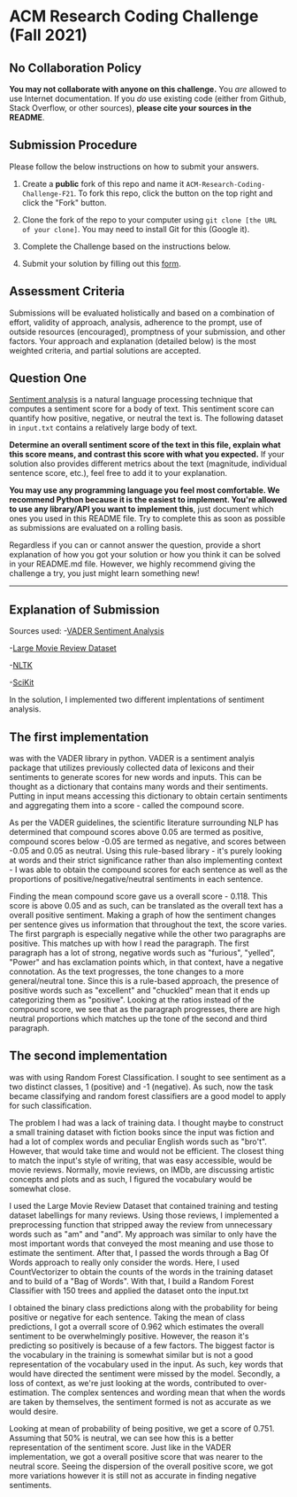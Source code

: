 # ACM Research Coding Challenge (Fall 2021)

## [](https://github.com/ACM-Research/Coding-Challenge-F21#no-collaboration-policy)No Collaboration Policy

**You may not collaborate with anyone on this challenge.**  You  _are_  allowed to use Internet documentation. If you  _do_  use existing code (either from Github, Stack Overflow, or other sources),  **please cite your sources in the README**.

## [](https://github.com/ACM-Research/Coding-Challenge-F21#submission-procedure)Submission Procedure

Please follow the below instructions on how to submit your answers.

1.  Create a  **public**  fork of this repo and name it  `ACM-Research-Coding-Challenge-F21`. To fork this repo, click the button on the top right and click the "Fork" button.

2.  Clone the fork of the repo to your computer using  `git clone [the URL of your clone]`. You may need to install Git for this (Google it).

3.  Complete the Challenge based on the instructions below.

4.  Submit your solution by filling out this [form](https://acmutd.typeform.com/to/zF1IcBGR).

## Assessment Criteria 

Submissions will be evaluated holistically and based on a combination of effort, validity of approach, analysis, adherence to the prompt, use of outside resources (encouraged), promptness of your submission, and other factors. Your approach and explanation (detailed below) is the most weighted criteria, and partial solutions are accepted. 

## [](https://github.com/ACM-Research/Coding-Challenge-S21#question-one)Question One

[Sentiment analysis](https://en.wikipedia.org/wiki/Sentiment_analysis) is a natural language processing technique that computes a sentiment score for a body of text. This sentiment score can quantify how positive, negative, or neutral the text is. The following dataset in  `input.txt`  contains a relatively large body of text.

**Determine an overall sentiment score of the text in this file, explain what this score means, and contrast this score with what you expected.**  If your solution also provides different metrics about the text (magnitude, individual sentence score, etc.), feel free to add it to your explanation.   

**You may use any programming language you feel most comfortable. We recommend Python because it is the easiest to implement. You're allowed to use any library/API you want to implement this**, just document which ones you used in this README file. Try to complete this as soon as possible as submissions are evaluated on a rolling basis.

Regardless if you can or cannot answer the question, provide a short explanation of how you got your solution or how you think it can be solved in your README.md file. However, we highly recommend giving the challenge a try, you just might learn something new!


----------------------------------------------------------------------------------------------------------------
## Explanation of Submission
Sources used:
-[VADER Sentiment Analysis](https://github.com/cjhutto/vaderSentiment#introduction)

-[Large Movie Review Dataset](https://ai.stanford.edu/~amaas/data/sentiment/)

-[NLTK](https://www.nltk.org/)

-[SciKit](https://scikit-learn.org/stable/modules/classes.html)


In the solution, I implemented two different implentations of sentiment analysis. 

## The first implementation 
was with the VADER library in python. VADER is a sentiment analyis package
that utilizes previously collected data of lexicons and their sentiments to generate scores for new
words and inputs. This can be thought as a dictionary that contains many words and their sentiments. Putting in input means accessing this dictionary to obtain certain sentiments and aggregating them into a score - called the compound score. 

As per the VADER guidelines,
the scientific literature surrounding NLP has determined that compound scores above 0.05 are termed as positive,
compound scores below -0.05 are termed as negative, and scores between -0.05 and 0.05 as neutral. Using
this rule-based library - it's purely looking at words and their strict significance rather than also 
implementing context - I was able to obtain the compound scores for each sentence as well as the 
proportions of positive/negative/neutral sentiments in each sentence.

Finding the mean compound score gave us a overall score - 0.118. This score is above 0.05 and as such, can be
translated as the overall text has a overall positive sentiment. Making a graph of how the sentiment changes per
sentence gives us information that throughout the text, the score varies. The first pargraph is especially negative while the other two paragraphs are positive. This matches up with how I read the paragraph. The first paragraph has a lot of strong, negative words such as "furious", "yelled", "Power" and has exclamation points 
which, in that context, have a negative connotation. As the text progresses, the tone changes to a more general/neutral tone. Since this is a rule-based approach, the presence of positive words such as "excellent" and "chuckled" mean that it ends up categorizing them as "positive". Looking at the ratios instead of the compound score, we see that as the paragraph progresses, there are high neutral proportions which matches up the tone of the second and third paragraph.

## The second implementation
 was with using Random Forest Classification. I sought to see sentiment as a two distinct classes, 1 (positive) and -1 (negative). As such, now the task became classifying and random forest classifiers are a good model to apply for such classification. 

The problem I had was a lack of training data. I thought maybe to construct a small training dataset with fiction books since the input was fiction and had a lot of complex words and peculiar English words such as "bro't". However, that would take time and would not be efficient. The closest thing to match the input's style of writing, that was easy accessible, would be movie reviews. Normally, movie reviews, on IMDb, are discussing artistic concepts and plots and as such, I figured the vocabulary would be somewhat close.

I used the Large Movie Review Dataset that contained training and testing dataset labellings for many reviews.
Using those reviews, I implemented a preprocessing function that stripped away the review from unnecessary words such as "am" and "and". My approach was similar to only have the most important words that conveyed the most meaning and use those to estimate the sentiment. After that, I passed the words through a Bag Of Words approach to really only consider the words. Here, I used CountVectorizer to obtain the counts of the words in the training dataset and to build of a "Bag of Words". With that, I build a Random Forest Classifier with 150 trees and applied the dataset onto the input.txt

I obtained the binary class predictions along with the probability for being positive or negative for each sentence. Taking the mean of class predictions, I got a overrall score of 0.962 which estimates the overall sentiment to be overwhelmingly positive. However, the reason it's predicting so positively is because of a few factors. The biggest factor is the vocabulary in the training is somewhat similar but is not a good representation of the vocabulary used in the input. As such, key words that would have directed the sentiment were missed by the model. Secondly, a loss of context, as we're just looking at the words, contributed to over-estimation. The complex sentences and wording mean that when the words are taken by themselves, the sentiment formed is not as accurate as we would desire.

Looking at mean of probability of being positive, we get a score of 0.751. Assuming that 50% is neutral, we can see how this is a better representation of the sentiment score. Just like in the VADER implementation, we got a overall positive score that was nearer to the neutral score. Seeing the dispersion of the overall positive score, we got more variations however it is still not as accurate in finding negative sentiments.